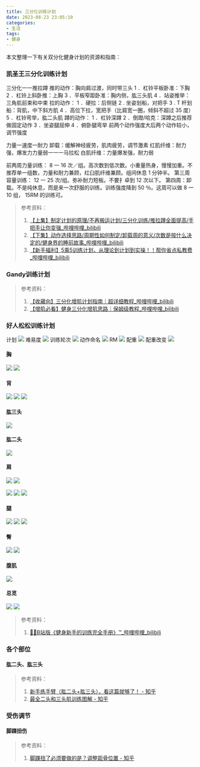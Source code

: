 ```yaml
---
title: 三分化训练计划
date: 2023-08-23 23:05:19
categories:
- 生活 
tags:
- 健身 
---
```

本文整理一下有关双分化健身计划的资源和指南：
<!--more--> 

### 凯圣王三分化训练计划

三分化一一推拉蹲
推的动作：胸向肩过渡，同时带三头
1 ．杠铃平板卧准：下胸
2 ．杠铃上斜卧推：上胸
3 ．平板窄距卧准：胸内侧，肱三头肌
4 ．站姿推举：三角肌前束和中束
拉的动作：
1 ．硬拉：后侧链
2 . 坐姿划船，对把手
3 . T 杆划船：背肌，中下斜方肌
4 ．高位下拉，宽把手（比肩宽一圈，倾斜不超过 35 度）
5 ．杠铃弯举，肱二头肌
蹲的动作：
1 ．杠铃深蹲
2 ．倒蹬/哈克：深蹲之后推荐做固定动作
3 ．坐姿腿屈伸
4 ．俯卧腿弯举
前两个动作强度大后两个动作较小，调节强度

力量一速度一耐力
卸载：缓解神经疲劳，肌肉疲劳，调节激素
红肌纤维：耐力强，爆发力力量弱一一一马拉松
白肌纤维：力量爆发强，耐力弱

前两周力量训练： 8 一 16 次／组。高次数到低次数。小重量热身，慢慢加重。不推荐单一组数，力量和耐力兼顾，红臼肌纤维兼顾。组间休息 1 分钟半。
第三周容量训练： 12 一 25 次/组。弥补耐力短板。不要扌卓到 12 次以下。
第四周：卸载。不是纯休息，而是来一次舒服的训练。训练强度降到 50 ％。这周可以做 8 一 10 组， 15RM 的训练可。

> 参考资料：
> 1. [【上集】制定计划的原理/不再搬运计划/三分化训练/推拉蹲全面提高/手把手让你变强_哔哩哔哩_bilibili](https://www.bilibili.com/video/BV1jy4y1g7b1/?spm_id_from=333.999.0.0)
> 2. [【下集】动作选择思路/周期性如何制定/卸载周的意义/次数是按什么决定的/健身界的睡前故事_哔哩哔哩_bilibili](https://www.bilibili.com/video/BV1Zh411a7dy/?spm_id_from=333.999.0.0&vd_source=71b57f2bb132ac1f88ed255cad4a06a6)
> 3. [【新手福利】5乘5训练计划，从理论到计划到实操！！帮你省点私教费_哔哩哔哩_bilibili](https://www.bilibili.com/video/BV1DZ4y1y77T/?spm_id_from=333.788.recommend_more_video.1&vd_source=71b57f2bb132ac1f88ed255cad4a06a6)


### Gandy训练计划

> 参考资料：
> 1. [【收藏向】三分化增肌计划指南｜超详细教程_哔哩哔哩_bilibili](https://www.bilibili.com/video/BV1hg411Z7Ck)
> 2. [【增肌必看】健身三分化增肌思路｜保姆级教程_哔哩哔哩_bilibili](https://www.bilibili.com/video/BV1Ma411D7dC)


### 好人松松训练计划
计划
![](https://raw.githubusercontent.com/Tom89757/ImageHost/main/hexo/20230902001102.png)
难易度
![](https://raw.githubusercontent.com/Tom89757/ImageHost/main/hexo/20230902001642.png)
训练轮次
![](https://raw.githubusercontent.com/Tom89757/ImageHost/main/hexo/20230902001855.png)
动作命名
![](https://raw.githubusercontent.com/Tom89757/ImageHost/main/hexo/20230902002018.png)
RM
![](https://raw.githubusercontent.com/Tom89757/ImageHost/main/hexo/20230902002127.png)
配重
![](https://raw.githubusercontent.com/Tom89757/ImageHost/main/hexo/20230902002212.png)
配重改变
![](https://raw.githubusercontent.com/Tom89757/ImageHost/main/hexo/20230902002759.png)
#### 胸
![](https://raw.githubusercontent.com/Tom89757/ImageHost/main/hexo/20230902003022.png)
![](https://raw.githubusercontent.com/Tom89757/ImageHost/main/hexo/20230902003035.png)
#### 背
![](https://raw.githubusercontent.com/Tom89757/ImageHost/main/hexo/20230902003100.png)
![](https://raw.githubusercontent.com/Tom89757/ImageHost/main/hexo/20230902003136.png)
![](https://raw.githubusercontent.com/Tom89757/ImageHost/main/hexo/20230902003200.png)
#### 肱三头
![](https://raw.githubusercontent.com/Tom89757/ImageHost/main/hexo/20230902003224.png)
#### 肱二头
![](https://raw.githubusercontent.com/Tom89757/ImageHost/main/hexo/20230902003245.png)
#### 肩
![](https://raw.githubusercontent.com/Tom89757/ImageHost/main/hexo/20230902003315.png)
![](https://raw.githubusercontent.com/Tom89757/ImageHost/main/hexo/20230902003341.png)

![](https://raw.githubusercontent.com/Tom89757/ImageHost/main/hexo/20230902003357.png)
![](https://raw.githubusercontent.com/Tom89757/ImageHost/main/hexo/20230902003414.png)
![](https://raw.githubusercontent.com/Tom89757/ImageHost/main/hexo/20230902003433.png)
#### 腿
![](https://raw.githubusercontent.com/Tom89757/ImageHost/main/hexo/20230902003529.png)
![](https://raw.githubusercontent.com/Tom89757/ImageHost/main/hexo/20230902003549.png)
![](https://raw.githubusercontent.com/Tom89757/ImageHost/main/hexo/20230902003604.png)
#### 臀
![](https://raw.githubusercontent.com/Tom89757/ImageHost/main/hexo/20230902003617.png)
![](https://raw.githubusercontent.com/Tom89757/ImageHost/main/hexo/20230902003632.png)
#### 腹肌
![](https://raw.githubusercontent.com/Tom89757/ImageHost/main/hexo/20230902003651.png)
#### 总览
![](https://raw.githubusercontent.com/Tom89757/ImageHost/main/hexo/20230902003855.png)
![](https://raw.githubusercontent.com/Tom89757/ImageHost/main/hexo/20230902003910.png)



> 参考资料：
> 1. [💪🏻B站版《健身新手的训练完全手册》™_哔哩哔哩_bilibili](https://www.bilibili.com/video/BV1Hk4y187jF/)

### 各个部位
#### 肱二头、肱三头

> 参考资料：
> 1. [新手练手臂（肱二头+肱三头），看这篇就够了！ - 知乎](https://zhuanlan.zhihu.com/p/123997541)
> 2. [最全二头和三头肌训练图解 - 知乎](https://zhuanlan.zhihu.com/p/72254588)


### 受伤调节
#### 脚踝扭伤

> 参考资料：
> 1. [脚踝扭了必须要做的是？调整距骨位置 - 知乎](https://zhuanlan.zhihu.com/p/28926298)